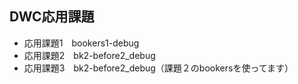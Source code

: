 ## DWC応用課題

- 応用課題1　bookers1-debug
- 応用課題2　bk2-before2_debug
- 応用課題3　bk2-before2_debug（課題２のbookersを使ってます）
